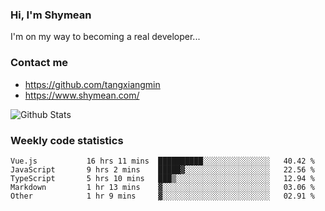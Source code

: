 ### Hi, I'm Shymean

I'm on my way to becoming a real developer...

### Contact me

- <https://github.com/tangxiangmin>
- <https://www.shymean.com/>

![Github Stats](https://github-readme-stats.vercel.app/api?username=tangxiangmin&show_icons=true&theme=dark)


###  Weekly code statistics

<!--START_SECTION:waka-->

```text
Vue.js           16 hrs 11 mins  ██████████░░░░░░░░░░░░░░░   40.42 %
JavaScript       9 hrs 2 mins    █████▓░░░░░░░░░░░░░░░░░░░   22.56 %
TypeScript       5 hrs 10 mins   ███▒░░░░░░░░░░░░░░░░░░░░░   12.94 %
Markdown         1 hr 13 mins    ▓░░░░░░░░░░░░░░░░░░░░░░░░   03.06 %
Other            1 hr 9 mins     ▓░░░░░░░░░░░░░░░░░░░░░░░░   02.91 %
```

<!--END_SECTION:waka-->